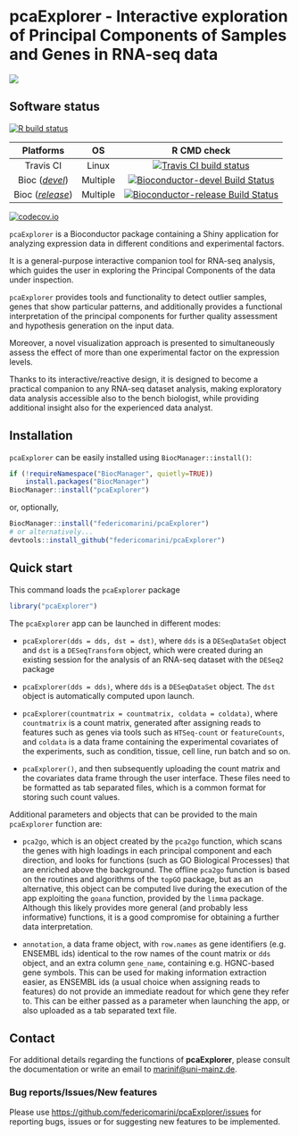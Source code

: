 # pcaExplorer - Interactive exploration of Principal Components of Samples and Genes in RNA-seq data

<a href="https://doi.org/10.1186/s12859-019-2879-1"><img src="https://img.shields.io/badge/doi-pcaExplorer-blue.svg"><a>

## Software status

[![R build status](https://github.com/federicomarini/pcaExplorer/workflows/R-CMD-check/badge.svg)](https://github.com/federicomarini/pcaExplorer/actions)

| Platforms |  OS  | R CMD check |
|:----------------:|:----------------:|:----------------:|
| Travis CI | Linux | [![Travis CI build status](https://travis-ci.org/federicomarini/pcaExplorer.svg?branch=master)](https://travis-ci.org/federicomarini/pcaExplorer) |
| Bioc ([_devel_](http://bioconductor.org/packages/devel/bioc/html/pcaExplorer.html)) | Multiple | [![Bioconductor-devel Build Status](http://bioconductor.org/shields/build/devel/bioc/pcaExplorer.svg)](http://bioconductor.org/checkResults/devel/bioc-LATEST/pcaExplorer) |
| Bioc ([_release_](http://bioconductor.org/packages/release/bioc/html/pcaExplorer.html)) | Multiple | [![Bioconductor-release Build Status](http://bioconductor.org/shields/build/release/bioc/pcaExplorer.svg)](http://bioconductor.org/checkResults/release/bioc-LATEST/pcaExplorer) |

[![codecov.io](https://codecov.io/github/federicomarini/pcaExplorer/coverage.svg?branch=master)](https://codecov.io/github/federicomarini/pcaExplorer?branch=master)

<!-- 
[![Windows Build status](https://ci.appveyor.com/api/projects/status/github/federicomarini/pcaExplorer?svg=true)](https://ci.appveyor.com/project/federicomarini/pcaexplorer)
-->

`pcaExplorer` is a Bioconductor package containing a Shiny application for
analyzing expression data in different conditions and experimental factors. 

It is a general-purpose interactive companion tool for RNA-seq analysis, which 
guides the user in exploring the Principal Components of the data under inspection.

`pcaExplorer` provides tools and functionality to detect outlier samples, genes
that show particular patterns, and additionally provides a functional interpretation of 
the principal components for further quality assessment and hypothesis generation
on the input data. 

Moreover, a novel visualization approach is presented to simultaneously assess 
the effect of more than one experimental factor on the expression levels.

Thanks to its interactive/reactive design, it is designed to become a practical
companion to any RNA-seq dataset analysis, making exploratory data analysis 
accessible also to the bench biologist, while providing additional insight also
for the experienced data analyst.

## Installation

`pcaExplorer` can be easily installed using `BiocManager::install()`:

``` r
if (!requireNamespace("BiocManager", quietly=TRUE))
    install.packages("BiocManager")
BiocManager::install("pcaExplorer")
```

or, optionally, 

``` r
BiocManager::install("federicomarini/pcaExplorer")
# or alternatively...
devtools::install_github("federicomarini/pcaExplorer")
```

## Quick start

This command loads the `pcaExplorer` package

``` r
library("pcaExplorer")
```

The `pcaExplorer` app can be launched in different modes:

- `pcaExplorer(dds = dds, dst = dst)`, where `dds` is a `DESeqDataSet` object and `dst` is a `DESeqTransform`
object, which were created during an existing session for the analysis of an RNA-seq
dataset with the `DESeq2` package

- `pcaExplorer(dds = dds)`, where `dds` is a `DESeqDataSet` object. The `dst` object is automatically 
computed upon launch.

- `pcaExplorer(countmatrix = countmatrix, coldata = coldata)`, where `countmatrix` is a count matrix, generated
after assigning reads to features such as genes via tools such as `HTSeq-count` or `featureCounts`, and `coldata`
is a data frame containing the experimental covariates of the experiments, such as condition, tissue, cell line,
run batch and so on.

- `pcaExplorer()`, and then subsequently uploading the count matrix and the covariates data frame through the 
user interface. These files need to be formatted as tab separated files, which is a common format for storing
such count values.

Additional parameters and objects that can be provided to the main `pcaExplorer` function are:

- `pca2go`, which is an object created by the `pca2go` function, which scans the genes with high loadings in 
each principal component and each direction, and looks for functions (such as GO Biological Processes) that 
are enriched above the background. The offline `pca2go` function is based on the routines and algorithms of 
the `topGO` package, but as an alternative, this object can be computed live during the execution of the app
exploiting the `goana` function, provided by the `limma` package. Although this likely provides more general
(and probably less informative) functions, it is a good compromise for obtaining a further data interpretation.

- `annotation`, a data frame object, with `row.names` as gene identifiers (e.g. ENSEMBL ids) identical to the 
row names of the count matrix or `dds` object, and an extra column `gene_name`, containing e.g. HGNC-based 
gene symbols. This can be used for making information extraction easier, as ENSEMBL ids (a usual choice when
assigning reads to features) do not provide an immediate readout for which gene they refer to. This can be
either passed as a parameter when launching the app, or also uploaded as a tab separated text file.

## Contact

For additional details regarding the functions of **pcaExplorer**, please consult the documentation or 
write an email to marinif@uni-mainz.de. 

### Bug reports/Issues/New features

Please use https://github.com/federicomarini/pcaExplorer/issues for reporting bugs, issues or for 
suggesting new features to be implemented.
